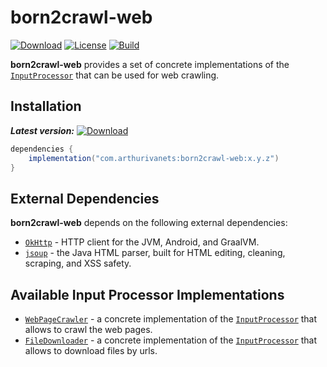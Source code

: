 # born2crawl-web

[![Download](https://img.shields.io/maven-central/v/com.arthurivanets/born2crawl-web.svg?label=Download)](https://mvnrepository.com/search?q=com.arthurivanets.born2crawl-data-store)
[![License](https://img.shields.io/badge/License-Apache%202.0-blue.svg)](https://opensource.org/licenses/Apache-2.0)
[![Build](https://github.com/arthur3486/born2crawl/workflows/Build/badge.svg?branch=main)](https://github.com/arthur3486/born2crawl/actions)

**born2crawl-web** provides a set of concrete implementations of the [`InputProcessor`](../born2crawl-core/src/main/java/com/arthurivanets/born2crawl/InputProcessor.kt)
that can be used for web crawling.

## Installation

***Latest version:*** [![Download](https://img.shields.io/maven-central/v/com.arthurivanets/born2crawl-web.svg?label=Download)](https://mvnrepository.com/search?q=com.arthurivanets.born2crawl-core)

```groovy
dependencies {
    implementation("com.arthurivanets:born2crawl-web:x.y.z")
}
```

## External Dependencies

**born2crawl-web** depends on the following external dependencies:

* [`OkHttp`](https://github.com/square/okhttp) - HTTP client for the JVM, Android, and GraalVM.
* [`jsoup`](https://github.com/jhy/jsoup) - the Java HTML parser, built for HTML editing, cleaning, scraping, and XSS safety.

## Available Input Processor Implementations

* [`WebPageCrawler`](src/main/java/com/arthurivanets/born2crawl/web/WebPageCrawler.kt) - a concrete implementation of the
  [`InputProcessor`](../born2crawl-core/src/main/java/com/arthurivanets/born2crawl/InputProcessor.kt) that allows to crawl the web pages.
* [`FileDownloader`](src/main/java/com/arthurivanets/born2crawl/web/FileDownloader.kt) - a concrete implementation of the
  [`InputProcessor`](../born2crawl-core/src/main/java/com/arthurivanets/born2crawl/InputProcessor.kt) that allows to download files by urls.
